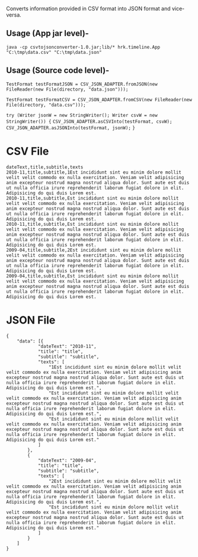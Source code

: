 Converts information provided in CSV format into JSON format and vice-versa.

## Usage (App jar level)- ##

`java -cp csvtojsonconverter-1.0.jar;lib/* hrk.timeline.App "C:\tmp\data.csv" "C:\tmp\data.json" `


## Usage (Source code level)- ##

`TestFormat testFormatJSON = CSV_JSON_ADAPTER.fromJSON(new FileReader(new File(directory, "data.json")));`

`TestFormat testFormatCSV = CSV_JSON_ADAPTER.fromCSV(new FileReader(new File(directory, "data.csv")));`

`try (Writer jsonW = new StringWriter(); Writer csvW = new StringWriter()) {`
   `CSV_JSON_ADAPTER.asCSVInto(testFormat, csvW);`
   `CSV_JSON_ADAPTER.asJSONInto(testFormat, jsonW);`
`}`

# CSV File #

``` 
dateText,title,subtitle,texts
2010-11,title,subtitle,1Est incididunt sint eu minim dolore mollit velit velit commodo ex nulla exercitation. Veniam velit adipisicing anim excepteur nostrud magna nostrud aliqua dolor. Sunt aute est duis ut nulla officia irure reprehenderit laborum fugiat dolore in elit. Adipisicing do qui duis Lorem est.
2010-11,title,subtitle,Est incididunt sint eu minim dolore mollit velit velit commodo ex nulla exercitation. Veniam velit adipisicing anim excepteur nostrud magna nostrud aliqua dolor. Sunt aute est duis ut nulla officia irure reprehenderit laborum fugiat dolore in elit. Adipisicing do qui duis Lorem est.
2010-11,title,subtitle,Est incididunt sint eu minim dolore mollit velit velit commodo ex nulla exercitation. Veniam velit adipisicing anim excepteur nostrud magna nostrud aliqua dolor. Sunt aute est duis ut nulla officia irure reprehenderit laborum fugiat dolore in elit. Adipisicing do qui duis Lorem est.
2009-04,title,subtitle,2Est incididunt sint eu minim dolore mollit velit velit commodo ex nulla exercitation. Veniam velit adipisicing anim excepteur nostrud magna nostrud aliqua dolor. Sunt aute est duis ut nulla officia irure reprehenderit laborum fugiat dolore in elit. Adipisicing do qui duis Lorem est.
2009-04,title,subtitle,Est incididunt sint eu minim dolore mollit velit velit commodo ex nulla exercitation. Veniam velit adipisicing anim excepteur nostrud magna nostrud aliqua dolor. Sunt aute est duis ut nulla officia irure reprehenderit laborum fugiat dolore in elit. Adipisicing do qui duis Lorem est.

```

# JSON File #

```
{
	"data": [{
			"dateText": "2010-11",
			"title": "title",
			"subtitle": "subtitle",
			"texts": [
				"1Est incididunt sint eu minim dolore mollit velit velit commodo ex nulla exercitation. Veniam velit adipisicing anim excepteur nostrud magna nostrud aliqua dolor. Sunt aute est duis ut nulla officia irure reprehenderit laborum fugiat dolore in elit. Adipisicing do qui duis Lorem est.",
				"Est incididunt sint eu minim dolore mollit velit velit commodo ex nulla exercitation. Veniam velit adipisicing anim excepteur nostrud magna nostrud aliqua dolor. Sunt aute est duis ut nulla officia irure reprehenderit laborum fugiat dolore in elit. Adipisicing do qui duis Lorem est.",
				"Est incididunt sint eu minim dolore mollit velit velit commodo ex nulla exercitation. Veniam velit adipisicing anim excepteur nostrud magna nostrud aliqua dolor. Sunt aute est duis ut nulla officia irure reprehenderit laborum fugiat dolore in elit. Adipisicing do qui duis Lorem est."
			]
		},
		{
			"dateText": "2009-04",
			"title": "title",
			"subtitle": "subtitle",
			"texts": [
				"2Est incididunt sint eu minim dolore mollit velit velit commodo ex nulla exercitation. Veniam velit adipisicing anim excepteur nostrud magna nostrud aliqua dolor. Sunt aute est duis ut nulla officia irure reprehenderit laborum fugiat dolore in elit. Adipisicing do qui duis Lorem est.",
				"Est incididunt sint eu minim dolore mollit velit velit commodo ex nulla exercitation. Veniam velit adipisicing anim excepteur nostrud magna nostrud aliqua dolor. Sunt aute est duis ut nulla officia irure reprehenderit laborum fugiat dolore in elit. Adipisicing do qui duis Lorem est."
			]
		}
	]
}

```
            
